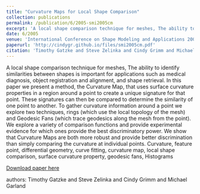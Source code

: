 ```yaml
---
title: "Curvature Maps for Local Shape Comparison"
collection: publications
permalink: /publication/6/2005-smi2005cm
excerpt: 'A local shape comparison technique for meshes, The ability to identify similarities between shapes is important for applications such as medical diagnosis,  object registration and alignment,  and shape retrieval. In this paper we present a method,  the  Curvature Map,  that uses surface curvature properties in a region around a point to create a unique signature for that point. These signatures can then be compared to determine the similarity of one point to another. To gather curvature information around a point we explore two techniques,  rings (which use the local topology of the mesh) and Geodesic Fans (which trace geodesics along the mesh from the point). We explore a variety of comparison functions and provide experimental evidence for which ones provide the best discriminatory power. We show that Curvature Maps are both more robust and provide better discrimination than simply comparing the curvature at individual points.  Curvature,  feature point,  differential geometry,  curve fitting,  curvature map,  local shape comparison,  surface curvature property,  geodesic fans,  Histograms, '
date: 6/2005
venue: 'International Conference on Shape Modeling and Applications 2005 (SMI\ 05)'
paperurl: 'http://cindygr.github.io/files/smi2005cm.pdf'
citation: 'Timothy Gatzke and Steve Zelinka and Cindy Grimm and Michael Garland'
---
```

A local shape comparison technique for meshes, The ability to identify similarities between shapes is important for applications such as medical diagnosis,  object registration and alignment,  and shape retrieval. In this paper we present a method,  the  Curvature Map,  that uses surface curvature properties in a region around a point to create a unique signature for that point. These signatures can then be compared to determine the similarity of one point to another. To gather curvature information around a point we explore two techniques,  rings (which use the local topology of the mesh) and Geodesic Fans (which trace geodesics along the mesh from the point). We explore a variety of comparison functions and provide experimental evidence for which ones provide the best discriminatory power. We show that Curvature Maps are both more robust and provide better discrimination than simply comparing the curvature at individual points.  Curvature,  feature point,  differential geometry,  curve fitting,  curvature map,  local shape comparison,  surface curvature property,  geodesic fans,  Histograms

[Download paper here](http://cindygr.github.io/files/smi2005cm.pdf)

authors: Timothy Gatzke and Steve Zelinka and Cindy Grimm and Michael Garland